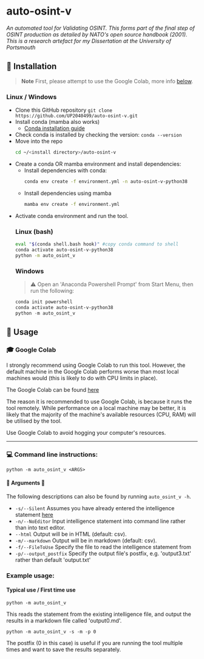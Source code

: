 # auto-osint-v #

*An automated tool for Validating OSINT. This forms part of the final step of OSINT production as 
detailed by NATO's open source handbook (2001). This is a research artefact for my Dissertation at 
the University of Portsmouth*

## 📁 Installation

> **Note**
> First, please attempt to use the Google Colab, more info [below](#mortar_board-google-colab).


### Linux / Windows

- Clone this GitHub repository ```git clone https://github.com/UP2040499/auto-osint-v.git```
- Install conda (mamba also works) 
  - [Conda installation guide](https://conda.io/projects/conda/en/latest/user-guide/install/index.html)
- Check conda is installed by checking the version: ```conda --version```
- Move into the repo
    ```bash
    cd ~/<install directory>/auto-osint-v 
    ```
- Create a conda OR mamba environment and install dependencies:
  - Install dependencies with conda:
    ```bash
    conda env create -f environment.yml -n auto-osint-v-python38
    ```
  - Install dependencies using mamba
    ```bash
    mamba env create -f environment.yml
    ```
- Activate conda environment and run the tool.
    ### Linux (bash)
    ```bash
    eval "$(conda shell.bash hook)" #copy conda command to shell
    conda activate auto-osint-v-python38
    python -m auto_osint_v
    ```
    ### Windows
    > :warning: Open an 'Anaconda Powershell Prompt' from Start Menu, then run the following:
    ```powershell
    conda init powershell
    conda activate auto-osint-v-python38
    python -m auto_osint_v
    ```

## 🚀 Usage

### 🎓 Google Colab
I strongly recommend using Google Colab to run this tool. However, the default machine in the Google
Colab performs worse than most local machines would (this is likely to do with CPU limits in place).

The Google Colab can be found [here](https://colab.research.google.com/drive/18_PY8sSLYn3ThPBJMMSAfrjj_CxXu1h1?usp=sharing)

The reason it is recommended to use Google Colab, is because it runs the tool remotely.
While performance on a local machine may be better, it is likely that the majority of the machine's
available resources (CPU, RAM) will be utilised by the tool. 

Use Google Colab to avoid hogging your computer's resources.

---
### 💻 Command line instructions:
```shell
python -m auto_osint_v <ARGS>
```

#### 🚧 Arguments 🚧
The following descriptions can also be found by running `auto_osint_v -h`.

- `-s/--Silent` Assumes you have already entered the intelligence statement 
  [here](auto_osint_v/data_files/intelligence_file.txt)
- `-n/--NoEditor` Input intelligence statement into command line rather than into text editor.
- `--html` Output will be in HTML (default: csv).
- `-m/--markdown` Output will be in markdown (default: csv).
- `-f/--FileToUse` Specify the file to read the intelligence statement from
- `-p/--output_postfix` Specify the output file's postfix, e.g. 'output3.txt' rather than default 
  'output.txt'

### Example usage:

#### Typical use / First time use

```shell
python -m auto_osint_v
```

This reads the statement from the existing intelligence file, and output the results in a 
markdown file called 'output0.md'.

```shell
python -m auto_osint_v -s -m -p 0
```
The postfix (0 in this case) is useful if you are running the tool multiple times and want to save the results 
separately.

